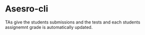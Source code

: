 # Asesro-cli

TAs give the students submissions and the tests and each students assignemnt grade is automatically updated.
